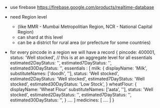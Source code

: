 - use firebase https://firebase.google.com/products/realtime-database

 - need Region level 
   -  (like MMR - Mumbai Metropolitian Region, NCR - National Capital Region)
   - can shard at this level
   - can be a district for rural area (or prefecture for some countries)

 - for every pincode in a region we will have a record
  {
    pincode: 400001,
    status: 'Well stocked', // this is at an aggregate level for all essentials
    estimated2DayStatus: '',
    estimated7DayStatus: '',
    estimated30DayStatus: '',
    essentials : [
      milk: {
        displayName: 'Milk',
        substituteNames: ['doodh', ''],
        status: 'Well stocked',
        estimated2DayStatus: 'Well stocked',
        estimated7DayStatus: 'Well stocked',
        estimated30DayStatus: 'Low Stock',
      }
      wheatFlour: {
        displayName: 'Wheat Flour'
        substituteNames: ['aata', ''],
        status: 'Well stocked',
        estimated2DayStatus: '',
        estimated7DayStatus: '',
        estimated30DayStatus: '',
      }
      ....
    ]
    medicines: [
      ....
    ]
  }

